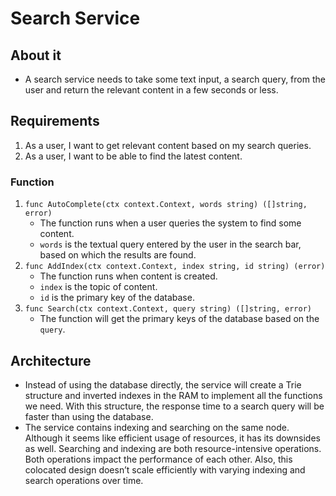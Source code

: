# Search Service
## About it
- A search service needs to take some text input, a search query, from the user and return the relevant content in a few seconds or less.

## Requirements
1. As a user, I want to get relevant content based on my search queries.
2. As a user, I want to be able to find the latest content.
### Function
1. `func AutoComplete(ctx context.Context, words string) ([]string, error)`
   - The function runs when a user queries the system to find some content.
   - `words` is the textual query entered by the user in the search bar, based on which the results are found.
2. `func AddIndex(ctx context.Context, index string, id string) (error)`
   - The function runs when content is created.
   - `index` is the topic of content.
   - `id` is the primary key of the database.
3. `func Search(ctx context.Context, query string) ([]string, error)`
   - The function will get the primary keys of the database based on the `query`. 
## Architecture
- Instead of using the database directly, the service will create a Trie structure and inverted indexes in the RAM to implement all the functions we need. With this structure, the response time to a search query will be faster than using the database. 
- The service contains indexing and searching on the same node. Although it seems like efficient usage of resources, it has its downsides as well. Searching and indexing are both resource-intensive operations. Both operations impact the performance of each other. Also, this colocated design doesn’t scale efficiently with varying indexing and search operations over time.
